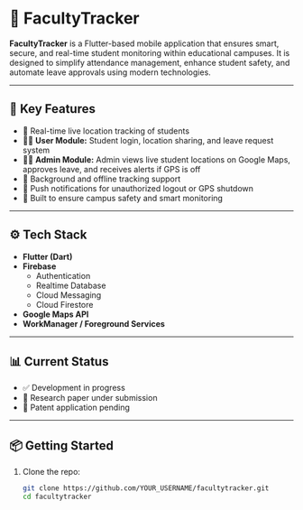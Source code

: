 # 📱 FacultyTracker

**FacultyTracker** is a Flutter-based mobile application that ensures smart, secure, and real-time student monitoring within educational campuses. It is designed to simplify attendance management, enhance student safety, and automate leave approvals using modern technologies.

---

## 🚀 Key Features

- 🔄 Real-time live location tracking of students
- 🧑‍🎓 **User Module:** Student login, location sharing, and leave request system
- 🧑‍💼 **Admin Module:** Admin views live student locations on Google Maps, approves leave, and receives alerts if GPS is off
- 🔕 Background and offline tracking support
- 🔔 Push notifications for unauthorized logout or GPS shutdown
- 🔐 Built to ensure campus safety and smart monitoring

---

## ⚙️ Tech Stack

- **Flutter (Dart)**
- **Firebase**
  - Authentication
  - Realtime Database
  - Cloud Messaging
  - Cloud Firestore
- **Google Maps API**
- **WorkManager / Foreground Services**

---

## 📊 Current Status

- ✅ Development in progress
- 📄 Research paper under submission
- 🧾 Patent application pending

---

## 📦 Getting Started

1. Clone the repo:
   ```bash
   git clone https://github.com/YOUR_USERNAME/facultytracker.git
   cd facultytracker
